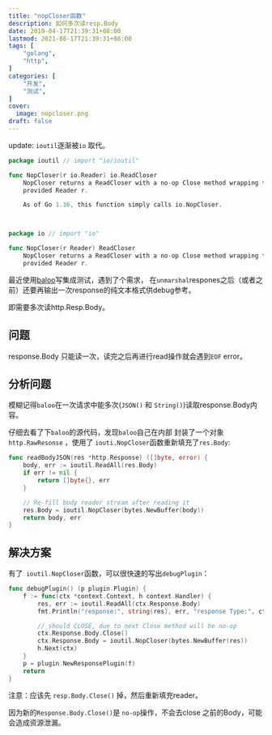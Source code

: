 ```yaml
---
title: "nopCloser函数"
description: 如何多次读resp.Body
date: 2019-04-17T21:39:31+08:00
lastmod: 2021-08-17T21:39:31+08:00
tags: [
    "golang",
    "http",
]
categories: [
    "开发",
    "测试",
]
cover:
  image: nopcloser.png
draft: false
---
```

update: `ioutil`逐渐被`io` 取代。
```go
package ioutil // import "io/ioutil"

func NopCloser(r io.Reader) io.ReadCloser
    NopCloser returns a ReadCloser with a no-op Close method wrapping the
    provided Reader r.

    As of Go 1.16, this function simply calls io.NopCloser.



package io // import "io"

func NopCloser(r Reader) ReadCloser
    NopCloser returns a ReadCloser with a no-op Close method wrapping the
    provided Reader r.
```

最近使用[baloo](https://github.com/h2non/baloo)写集成测试，遇到了个需求，
在`unmarshal`respones之后（或者之前）还要再输出一次response的纯文本格式供debug参考。

即需要多次读http.Resp.Body。

## 问题
response.Body 只能读一次，读完之后再进行read操作就会遇到`EOF` error。


## 分析问题
模糊记得`baloo`在一次请求中能多次(`JSON()` 和 `String()`)读取response.Body内容。

仔细去看了下`baloo`的源代码，发现`baloo`自己在内部 封装了一个对象 `http.RawResonse` ，使用了 `iouti.NopCloser`函数重新填充了`res.Body`:

```go
func readBodyJSON(res *http.Response) ([]byte, error) {
    body, err := ioutil.ReadAll(res.Body)
    if err != nil {
        return []byte{}, err
    }

    // Re-fill body reader stream after reading it
    res.Body = ioutil.NopCloser(bytes.NewBuffer(body))
    return body, err
}
```

## 解决方案

有了` ioutil.NopCloser`函数，可以很快速的写出`debugPlugin`：

```go
func debugPlugin() (p plugin.Plugin) {
    f := func(ctx *context.Context, h context.Handler) {
        res, err := ioutil.ReadAll(ctx.Response.Body)
        fmt.Println("response:", string(res), err, "response Type:", ctx.Response.Header.Get("Content-Type"))

        // should CLOSE, due to next Close method will be no-op
        ctx.Response.Body.Close() 
        ctx.Response.Body = ioutil.NopCloser(bytes.NewBuffer(res))
        h.Next(ctx)
    }
    p = plugin.NewResponsePlugin(f)
    return
}

```
注意：应该先 `resp.Body.Close()` 掉，然后重新填充reader。

因为新的`Response.Body.Close()`是 `no-op`操作，不会去close 之前的Body，可能会造成资源泄漏。

